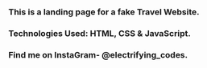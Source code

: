 ### This is a landing page for a fake Travel Website.

### Technologies Used: HTML, CSS & JavaScript.

### Find me on InstaGram- @electrifying_codes.
